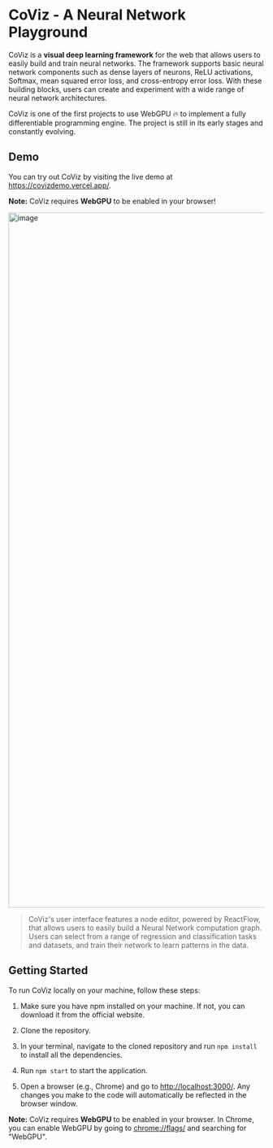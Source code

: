 # CoViz - A Neural Network Playground
CoViz is a **visual deep learning framework** for the web that allows users to easily build and train neural networks. The framework supports basic neural network components such as dense layers of neurons, ReLU activations, Softmax, mean squared error loss, and cross-entropy error loss. With these building blocks, users can create and experiment with a wide range of neural network architectures. 

CoViz is one of the first projects to use WebGPU 🔥 to implement a fully differentiable programming engine. The project is still in its early stages and constantly evolving.


## Demo
You can try out CoViz by visiting the live demo at https://covizdemo.vercel.app/.

**Note:** CoViz requires **WebGPU** to be enabled in your browser!

<img width="1368" alt="image" src="https://github.com/TilliFe/CoViz-Neural-Network-Playground/assets/93252915/51e74720-03ac-4f1f-b975-daac68bed8e1">

> CoViz's user interface features a node editor, powered by ReactFlow, that allows users to easily build a Neural Network computation graph. Users can select from a range of regression and classification tasks and datasets, and train their network to learn patterns in the data.

## Getting Started
To run CoViz locally on your machine, follow these steps:

1. Make sure you have npm installed on your machine. If not, you can download it from the official website.
2. Clone the repository.
3. In your terminal, navigate to the cloned repository and run `npm install` to install all the dependencies.
4. Run `npm start` to start the application.

2. Open a browser (e.g., Chrome) and go to [http://localhost:3000/](http://localhost:3000/).
Any changes you make to the code will automatically be reflected in the browser window.

**Note:** CoViz requires **WebGPU** to be enabled in your browser. In Chrome, you can enable WebGPU by going to [chrome://flags/](chrome://flags/) and searching for "WebGPU".
